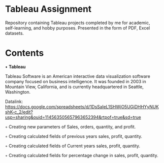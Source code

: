 # Tableau Assignment
Repository containing Tableau projects completed by me for academic, self-learning, and hobby purposes. Presented in the form of PDF, Excel datasets.

# Contents
  • **Tableau**
 
Tableau Software is an American interactive data visualization software company focused on business intelligence. It was founded in 2003 in Mountain View, California, and is currently headquartered in Seattle, Washington.

Datalink: https://docs.google.com/spreadsheets/d/1DsSaIeL1SHWjO5UGjDHHYyNUKshK-c_2/edit?usp=sharing&ouid=114563505657963652394&rtpof=true&sd=true

◦ Creating new parameters of Sales, orders, quantity, and profit.

◦ Creating calculated fields of previous years sales, profit, quantity.

◦ Creating calculated fields of Current years sales, profit, quantity.

  ◦ Creating calculated fields for percentage change in sales, profit, quantity.
  
  
  
